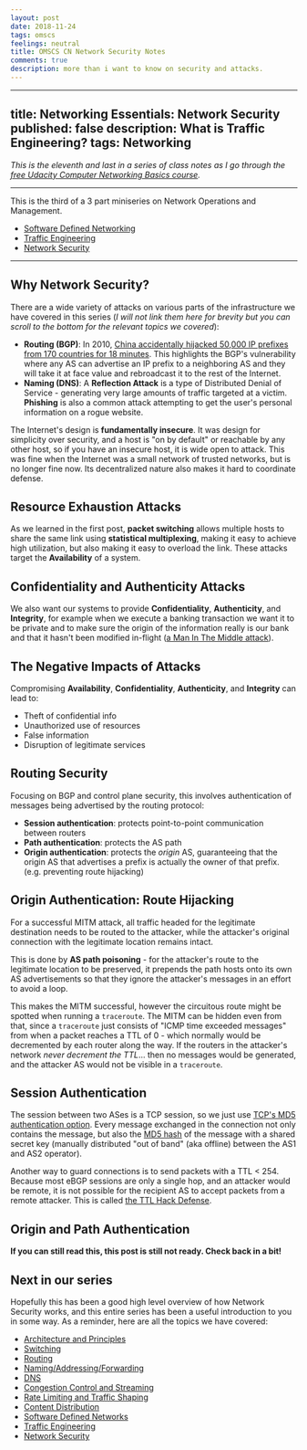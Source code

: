 ```yaml
---
layout: post
date: 2018-11-24
tags: omscs
feelings: neutral
title: OMSCS CN Network Security Notes
comments: true
description: more than i want to know on security and attacks.
---
```


---
title: Networking Essentials: Network Security
published: false
description: What is Traffic Engineering?
tags: Networking
---

*This is the eleventh and last in a series of class notes as I go through the [free Udacity Computer Networking Basics course](https://www.udacity.com/course/computer-networking--ud436).*

---

This is the third of a 3 part miniseries on Network Operations and Management.


- [Software Defined Networking](https://dev.to/swyx/networking-essentials-software-defined-networking-35n9)
- [Traffic Engineering](https://dev.to/swyx/networking-essentials-traffic-engineering-13c4)
- [Network Security](https://dev.to/swyx/networking-essentials-network-security-1fcp)


---

## Why Network Security?

There are a wide variety of attacks on various parts of the infrastructure we have covered in this series (*I will not link them here for brevity but you can scroll to the bottom for the relevant topics we covered*):

- **Routing (BGP)**: In 2010, [China accidentally hijacked 50,000 IP prefixes from 170 countries for 18 minutes](https://arstechnica.com/information-technology/2010/11/how-china-swallowed-15-of-net-traffic-for-18-minutes/). This highlights the BGP's vulnerability where any AS can advertise an IP prefix to a neighboring AS and they will take it at face value and rebroadcast it to the rest of the Internet.
- **Naming (DNS)**: A **Reflection Attack** is a type of Distributed Denial of Service - generating very large amounts of traffic targeted at a victim. **Phishing** is also a common attack attempting to get the user's personal information on a rogue website.

The Internet's design is **fundamentally insecure**. It was design for simplicity over security, and a host is "on by default" or reachable by any other host, so if you have an insecure host, it is wide open to attack. This was fine when the Internet was a small network of trusted networks, but is no longer fine now. Its decentralized nature also makes it hard to coordinate defense.

## Resource Exhaustion Attacks

As we learned in the first post, **packet switching** allows multiple hosts to share the same link using **statistical multiplexing**, making it easy to achieve high utilization, but also making it easy to overload the link. These attacks target the **Availability** of a system.

## Confidentiality and Authenticity Attacks

We also want our systems to provide **Confidentiality**, **Authenticity**, and **Integrity**, for example when we execute a banking transaction we want it to be private and to make sure the origin of the information really is our bank and that it hasn't been modified in-flight ([a Man In The Middle attack](https://en.wikipedia.org/wiki/Man-in-the-middle_attack)).

## The Negative Impacts of Attacks

Compromising **Availability**, **Confidentiality**, **Authenticity**, and **Integrity** can lead to:

- Theft of confidential info
- Unauthorized use of resources
- False information
- Disruption of legitimate services

## Routing Security

Focusing on BGP and control plane security, this involves authentication of messages being advertised by the routing protocol:

- **Session authentication**: protects point-to-point communication between routers
- **Path authentication**: protects the AS path
- **Origin authentication**: protects the *origin* AS, guaranteeing that the origin AS that advertises a prefix is actually the owner of that prefix. (e.g. preventing route hijacking)

## Origin Authentication: Route Hijacking

For a successful MITM attack, all traffic headed for the legitimate destination needs to be routed to the attacker, while the attacker's original connection with the legitimate location remains intact.

This is done by **AS path poisoning** - for the attacker's route to the legitimate location to be preserved, it prepends the path hosts onto its own AS advertisements so that they ignore the attacker's messages in an effort to avoid a loop.

This makes the MITM successful, however the circuitous route might be spotted when running a `traceroute`. The MITM can be hidden even from that, since a `traceroute` just consists of "ICMP time exceeded messages" from when a packet reaches a TTL of 0 - which normally would be decremented by each router along the way. If the routers in the attacker's network *never decrement the TTL*... then no messages would be generated, and the attacker AS would not be visible in a `traceroute`.

## Session Authentication

The session between two ASes is a TCP session, so we just use [TCP's MD5 authentication option](https://tools.ietf.org/html/rfc2385). Every message exchanged in the connection not only contains the message, but also the [MD5 hash](https://en.wikipedia.org/wiki/MD5) of the message with a shared secret key (manually distributed "out of band" (aka offline) between the AS1 and AS2 operator).

Another way to guard connections is to send packets with a TTL < 254. Because most eBGP sessions are only a single hop, and an attacker would be remote, it is not possible for the recipient AS to accept packets from a remote attacker. This is called [the TTL Hack Defense](https://bird.network.cz/pipermail/bird-users/2014-April/004276.html).

## Origin and Path Authentication

**If you can still read this, this post is still not ready. Check back in a bit!**

## Next in our series

Hopefully this has been a good high level overview of how Network Security works, and this entire series has been a useful introduction to you in some way. As a reminder, here are all the topics we have covered:

- [Architecture and Principles](https://dev.to/swyx/networking-essentials-architecture-and-principles-2g5e)
- [Switching](https://dev.to/swyx/networking-essentials-switching-3eba)
- [Routing](https://dev.to/swyx/networking-essentials-routing-5gb7/)
- [Naming/Addressing/Forwarding](https://dev.to/swyx/networking-essentials-naming-addressing-and-forwarding-13kk)
- [DNS](https://dev.to/swyx/networking-essentials-dns-1dl7)
- [Congestion Control and Streaming](https://dev.to/swyx/networking-essentials-congestion-control-26n2)
- [Rate Limiting and Traffic Shaping](https://dev.to/swyx/networking-essentials-rate-limiting-and-traffic-shaping-43ii)
- [Content Distribution](https://dev.to/swyx/networking-essentials-content-distribution-jag)
- [Software Defined Networks](https://dev.to/swyx/networking-essentials-software-defined-networking-35n9)
- [Traffic Engineering](https://dev.to/swyx/networking-essentials-traffic-engineering-13c4)
- [Network Security](https://dev.to/swyx/networking-essentials-network-security-1fcp)
